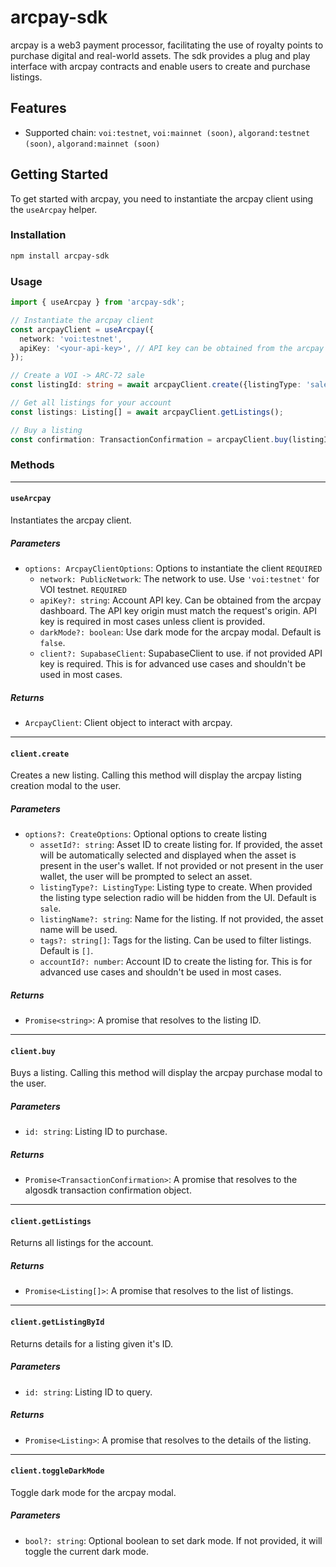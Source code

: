 # arcpay-sdk

arcpay is a web3 payment processor, facilitating the use of royalty points to purchase digital and real-world assets.
The sdk provides a plug and play interface with arcpay contracts and enable users to create and purchase listings.

## Features
- Supported chain: `voi:testnet`, `voi:mainnet (soon)`, `algorand:testnet (soon)`, `algorand:mainnet (soon)`

## Getting Started

To get started with arcpay, you need to instantiate the arcpay client using the `useArcpay` helper.

### Installation

```sh
npm install arcpay-sdk
```

### Usage
```typescript
import { useArcpay } from 'arcpay-sdk';

// Instantiate the arcpay client
const arcpayClient = useArcpay({
  network: 'voi:testnet',
  apiKey: '<your-api-key>', // API key can be obtained from the arcpay dashboard
});

// Create a VOI -> ARC-72 sale
const listingId: string = await arcpayClient.create({listingType: 'sale'});

// Get all listings for your account
const listings: Listing[] = await arcpayClient.getListings();

// Buy a listing
const confirmation: TransactionConfirmation = arcpayClient.buy(listingId);
```

### Methods

---
#### `useArcpay`
Instantiates the arcpay client.

##### Parameters

- `options: ArcpayClientOptions`: Options to instantiate the client `REQUIRED`
    - `network: PublicNetwork`: The network to use. Use `'voi:testnet'` for VOI testnet. `REQUIRED`
    - `apiKey?: string`: Account API key. Can be obtained from the arcpay dashboard. The API key origin must match the request's origin. API key is required in most cases unless client is provided.
    - `darkMode?: boolean`: Use dark mode for the arcpay modal. Default is `false`.
    - `client?: SupabaseClient`: SupabaseClient to use. if not provided API key is required. This is for advanced use cases and shouldn't be used in most cases.

##### Returns

- `ArcpayClient`: Client object to interact with arcpay.
---

#### `client.create`
Creates a new listing. Calling this method will display the arcpay listing creation modal to the user.

##### Parameters

- `options?: CreateOptions`: Optional options to create listing
    - `assetId?: string`: Asset ID to create listing for. If provided, the asset will be automatically selected and displayed when the asset is present in the user's wallet. If not provided or not present in the user wallet, the user will be prompted to select an asset.
    - `listingType?: ListingType`: Listing type to create. When provided the listing type selection radio will be hidden from the UI. Default is `sale`.
    - `listingName?: string`: Name for the listing. If not provided, the asset name will be used.
    - `tags?: string[]`: Tags for the listing. Can be used to filter listings. Default is `[]`.
    - `accountId?: number`: Account ID to create the listing for. This is for advanced use cases and shouldn't be used in most cases.

##### Returns

- `Promise<string>`: A promise that resolves to the listing ID.
---

#### `client.buy`
Buys a listing. Calling this method will display the arcpay purchase modal to the user.

##### Parameters

- `id: string`: Listing ID to purchase.

##### Returns

- `Promise<TransactionConfirmation>`: A promise that resolves to the algosdk transaction confirmation object.
---

#### `client.getListings`
Returns all listings for the account.

##### Returns

- `Promise<Listing[]>`: A promise that resolves to the list of listings.
---

#### `client.getListingById`
Returns details for a listing given it's ID.

##### Parameters

- `id: string`: Listing ID to query.

##### Returns

- `Promise<Listing>`: A promise that resolves to the details of the listing.
---

#### `client.toggleDarkMode`
Toggle dark mode for the arcpay modal.

##### Parameters

- `bool?: string`: Optional boolean to set dark mode. If not provided, it will toggle the current dark mode.


